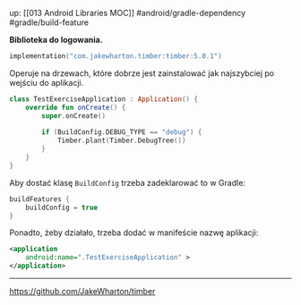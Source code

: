 up: [[013 Android Libraries MOC]]
#android/gradle-dependency #gradle/build-feature

**Biblioteka do logowania.**

```kotlin
implementation("com.jakewharton.timber:timber:5.0.1")
```

Operuje na drzewach, które dobrze jest zainstalować jak najszybciej po wejściu do aplikacji.

```kotlin
class TestExerciseApplication : Application() {  
    override fun onCreate() {  
        super.onCreate()  
  
        if (BuildConfig.DEBUG_TYPE == "debug") {  
            Timber.plant(Timber.DebugTree())  
        }  
    }  
}
```

Aby dostać klasę `BuildConfig` trzeba zadeklarować to w Gradle:

```kotlin
buildFeatures {  
    buildConfig = true  
}
```

Ponadto, żeby działało, trzeba dodać w manifeście nazwę aplikacji:

```xml
<application  
    android:name=".TestExerciseApplication" >
</application>
```



---
https://github.com/JakeWharton/timber